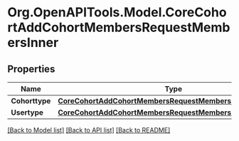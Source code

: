 # Org.OpenAPITools.Model.CoreCohortAddCohortMembersRequestMembersInner

## Properties

Name | Type | Description | Notes
------------ | ------------- | ------------- | -------------
**Cohorttype** | [**CoreCohortAddCohortMembersRequestMembersInnerCohorttype**](CoreCohortAddCohortMembersRequestMembersInnerCohorttype.md) |  | [optional] 
**Usertype** | [**CoreCohortAddCohortMembersRequestMembersInnerUsertype**](CoreCohortAddCohortMembersRequestMembersInnerUsertype.md) |  | [optional] 

[[Back to Model list]](../README.md#documentation-for-models) [[Back to API list]](../README.md#documentation-for-api-endpoints) [[Back to README]](../README.md)


